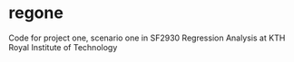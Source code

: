 # regone
Code for project one, scenario one in SF2930 Regression Analysis at KTH Royal Institute of Technology

